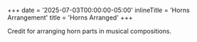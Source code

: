 +++
date = '2025-07-03T00:00:00-05:00'
inlineTitle = 'Horns Arrangement'
title = 'Horns Arranged'
+++

Credit for arranging horn parts in musical compositions.
